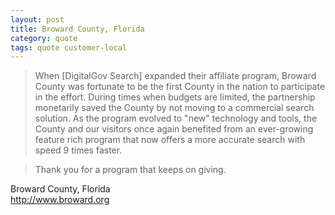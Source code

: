 ```yaml
---
layout: post
title: Broward County, Florida
category: quote
tags: quote customer-local
---
```


> When [DigitalGov Search] expanded their affiliate program, Broward County was fortunate to be the first County in the nation to participate in the effort. During times when budgets are limited, the partnership monetarily saved the County by not moving to a commercial search solution. As the program evolved to "new" technology and tools, the County and our visitors once again benefited from an ever-growing feature rich program that now offers a more accurate search with speed 9 times faster.
  
> Thank you for a program that keeps on giving.

Broward County, Florida  
<http://www.broward.org>